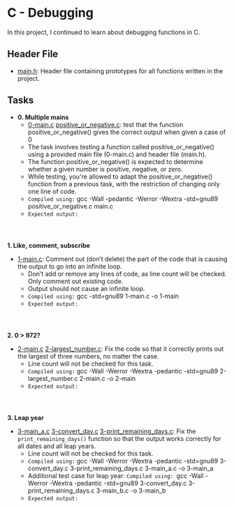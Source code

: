 # C - Debugging

In this project, I continued to learn about debugging functions in C.

## Header File

* [main.h](./main.h): Header file containing prototypes for all functions written in the project.

## Tasks

* **0. Multiple mains** 
  * [0-main.c](0-main.c) [positive_or_negative.c](./positive_or_negative.c): test that the function positive_or_negative() gives the correct output when given a case of 0
  - The task involves testing a function called positive_or_negative() using a provided main file (0-main.c) and header file (main.h).
  - The function positive_or_negative() is expected to determine whether a given number is positive, negative, or zero.
  - While testing, you're allowed to adapt the positive_or_negative() function from a previous task, with the restriction of changing only one line of code.
  * `Compiled using:` gcc -Wall -pedantic -Werror -Wextra -std=gnu89 positive_or_negative.c main.c
  * `Expected output:`
<pre><code>

</code></pre>

**1. Like, comment, subscribe**
- [1-main.c](1-main.c): Comment out (don’t delete) the part of the code that is causing the output to go into an infinite loop.
    - Don’t add or remove any lines of code, as line count will be checked. Only comment out existing code.
    - Output should not cause an infinite loop.
    - `Compiled using:` gcc -std=gnu89 1-main.c -o 1-main
    - `Expected output:`
<pre><code>

</code></pre>

**2. 0 > 972?**
- [2-main.c](2-main.c) [2-largest_number.c](2-largest_number.c): Fix the code so that it correctly prints out the largest of three numbers, no matter the case.
    - Line count will not be checked for this task.
    - `Compiled using:` gcc -Wall -Werror -Wextra -pedantic -std=gnu89 2-largest_number.c 2-main.c -o 2-main
    - `Expected output:`
<pre><code>

</code></pre>

**3. Leap year**
- [3-main_a.c](3-main_a.c) [3-convert_day.c](3-convert_day.c) [3-print_remaining_days.c](3-print_remaining_days.c): Fix the `print_remaining_days()` function so that the output works correctly for all dates and all leap years.
    - Line count will not be checked for this task.
    - `Compiled using:` gcc -Wall -Werror -Wextra -pedantic -std=gnu89 3-convert_day.c 3-print_remaining_days.c 3-main_a.c -o 3-main_a
    - Additional test case for leap year: `Compiled using: `gcc -Wall -Werror -Wextra -pedantic -std=gnu89 3-convert_day.c 3-print_remaining_days.c 3-main_b.c -o 3-main_b
    * `Expected output:`
<pre><code>

</code></pre>
